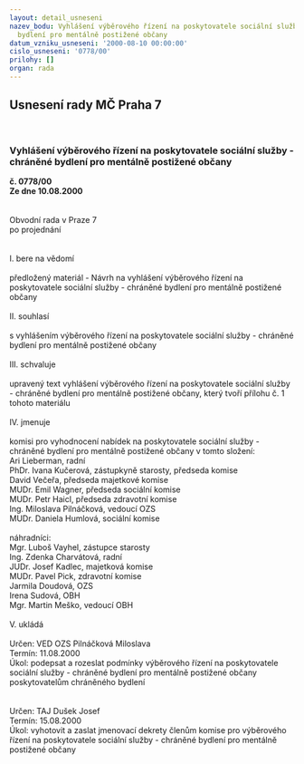 ```yaml
---
layout: detail_usneseni
nazev_bodu: Vyhlášení výběrového řízení na poskytovatele sociální služby - chráněné
  bydlení pro mentálně postižené občany
datum_vzniku_usneseni: '2000-08-10 00:00:00'
cislo_usneseni: '0778/00'
prilohy: []
organ: rada
---
```

<div id="ucUsn_pList" class="usn">
	<span><h2>Usnesení rady MČ Praha 7 </h2>
<br></span><div class="standBody">
<span><h3>Vyhlášení výběrového řízení na poskytovatele sociální služby - chráněné bydlení pro mentálně postižené občany</h3></span><div class="center">
		<strong>č. 0778/00</strong><br>
	</div>
<div class="center">
		<strong>Ze dne 10.08.2000</strong><br><br>
	</div>     <br>Obvodní rada v Praze 7<br>po projednání<br><br><br>I.	bere na vědomí<br><br> předložený materiál - Návrh na vyhlášení výběrového řízení na poskytovatele sociální služby - chráněné bydlení pro mentálně postižené občany<br><br>II.	souhlasí <br><br>s vyhlášením výběrového řízení na poskytovatele sociální služby - chráněné bydlení pro mentálně postižené občany<br><br>III.	schvaluje <br><br>upravený text vyhlášení výběrového řízení na poskytovatele sociální služby - chráněné bydlení pro mentálně postižené občany, který tvoří přílohu č. 1 tohoto materiálu<br><br>IV.	jmenuje<br><br>komisi pro vyhodnocení nabídek na poskytovatele sociální služby - chráněné bydlení pro mentálně postižené občany v tomto složení:<br>Ari Lieberman, radní<br>PhDr. Ivana Kučerová, zástupkyně starosty,  předseda komise<br>David Večeřa, předseda majetkové komise<br>MUDr. Emil Wagner, předseda sociální komise<br>MUDr. Petr Haicl, předseda zdravotní komise<br>Ing. Miloslava Pilnáčková, vedoucí OZS<br>MUDr. Daniela Humlová,  sociální komise<br><br>náhradníci: <br>Mgr. Luboš Vayhel, zástupce starosty<br>Ing. Zdenka Charvátová, radní<br>JUDr. Josef Kadlec, majetková komise<br>MUDr. Pavel Pick, zdravotní komise<br>Jarmila Doudová, OZS<br>Irena Sudová, OBH<br>Mgr. Martin Meško, vedoucí OBH<br><br>V.	ukládá<br><br> Určen:	     	VED OZS Pilnáčková Miloslava<br>Termín: 11.08.2000<br>Úkol:	podepsat a rozeslat podmínky výběrového řízení na poskytovatele sociální služby - chráněné bydlení pro mentálně postižené občany poskytovatelům chráněného bydlení <br> <br><br> Určen:	     	TAJ Dušek Josef<br>Termín: 15.08.2000<br>Úkol:	vyhotovit a zaslat jmenovací dekrety členům komise pro výběrového řízení na poskytovatele sociální služby - chráněné bydlení pro mentálně postižené občany<br> <br>
</div>
</div>